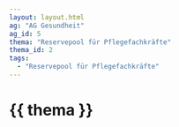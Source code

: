 ```yaml
---
layout: layout.html
ag: "AG Gesundheit"
ag_id: 5
thema: "Reservepool für Pflegefachkräfte"
thema_id: 2
tags:
  - "Reservepool für Pflegefachkräfte"
---
```


# {{ thema }}

